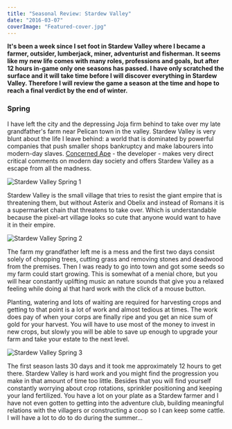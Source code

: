 ```yaml
---
title: "Seasonal Review: Stardew Valley"
date: "2016-03-07"
coverImage: "Featured-cover.jpg"
---
```


**It's been a week since I set foot in Stardew Valley where I became a farmer, outsider, lumberjack, miner, adventurist and fisherman. It seems like my new life comes with many roles, professions and goals, but after 12 hours in-game only one seasons has passed. I have only scratched the surface and it will take time before I will discover everything in Stardew Valley. Therefore I will review the game a season at the time and hope to reach a final verdict by the end of winter.**

### Spring

I have left the city and the depressing Joja firm behind to take over my late grandfather's farm near Pelican town in the valley. Stardew Valley is very blunt about the life I leave behind: a world that is dominated by powerful companies that push smaller shops bankruptcy and make labourers into modern-day slaves. [Concerned Ape](https://twitter.com/concernedape) - the developer - makes very direct critical comments on modern day society and offers Stardew Valley as a escape from all the madness.

![Stardew Valley Spring 1](images/Stardew-Valley-Spring-1.jpg)

Stardew Valley is the small village that tries to resist the giant empire that is threatening them, but without Asterix and Obelix and instead of Romans it is a supermarket chain that threatens to take over. Which is understandable because the pixel-art village looks so cute that anyone would want to have it in their empire.

![Stardew Valley Spring 2](images/Stardew-Valley-Spring-2.jpg)

The farm my grandfather left me is a mess and the first two days consist solely of chopping trees, cutting grass and removing stones and deadwood from the premises. Then I was ready to go into town and got some seeds so my farm could start growing. This is somewhat of a menial chore, but you will hear constantly uplifting music an nature sounds that give you a relaxed feeling while doing al that hard work with the click of a mouse button.

Planting, watering and lots of waiting are required for harvesting crops and getting to that point is a lot of work and almost tedious at times. The work does pay of when your corps are finally ripe and you get an nice sum of gold for your harvest. You will have to use most of the money to invest in new crops, but slowly you will be able to save up enough to upgrade your farm and take your estate to the next level.

![Stardew Valley Spring 3](images/Stardew-Valley-Spring-3.jpg)

The first season lasts 30 days and it took me approximately 12 hours to get there. Stardew Valley is hard work and you might find the progression you make in that amount of time too little. Besides that you will find yourself constantly worrying about crop rotations, sprinkler positioning and keeping your land fertilized. You have a lot on your plate as a Stardew farmer and I have not even gotten to getting into the adventure club, building meaningful relations with the villagers or constructing a coop so I can keep some cattle. I will have a lot to do to do during the summer...
